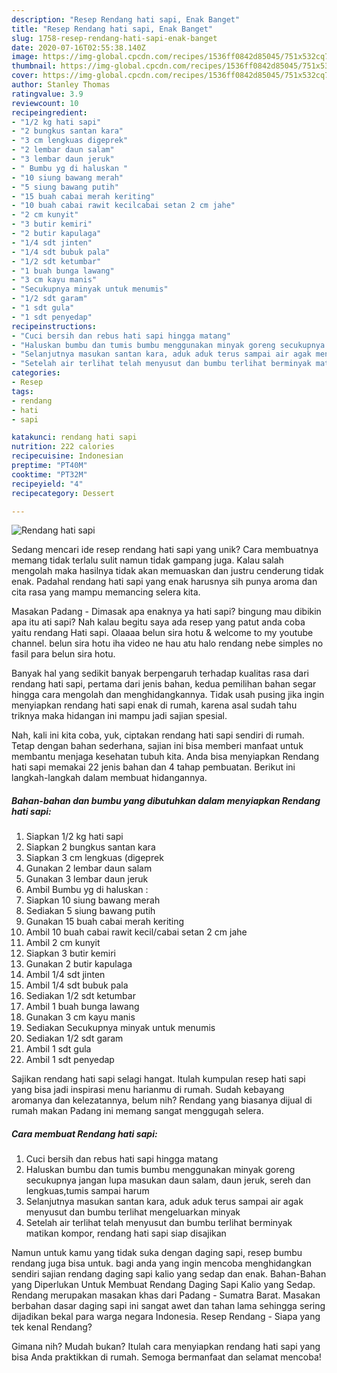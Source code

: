 ```yaml
---
description: "Resep Rendang hati sapi, Enak Banget"
title: "Resep Rendang hati sapi, Enak Banget"
slug: 1758-resep-rendang-hati-sapi-enak-banget
date: 2020-07-16T02:55:38.140Z
image: https://img-global.cpcdn.com/recipes/1536ff0842d85045/751x532cq70/rendang-hati-sapi-foto-resep-utama.jpg
thumbnail: https://img-global.cpcdn.com/recipes/1536ff0842d85045/751x532cq70/rendang-hati-sapi-foto-resep-utama.jpg
cover: https://img-global.cpcdn.com/recipes/1536ff0842d85045/751x532cq70/rendang-hati-sapi-foto-resep-utama.jpg
author: Stanley Thomas
ratingvalue: 3.9
reviewcount: 10
recipeingredient:
- "1/2 kg hati sapi"
- "2 bungkus santan kara"
- "3 cm lengkuas digeprek"
- "2 lembar daun salam"
- "3 lembar daun jeruk"
- " Bumbu yg di haluskan "
- "10 siung bawang merah"
- "5 siung bawang putih"
- "15 buah cabai merah keriting"
- "10 buah cabai rawit kecilcabai setan 2 cm jahe"
- "2 cm kunyit"
- "3 butir kemiri"
- "2 butir kapulaga"
- "1/4 sdt jinten"
- "1/4 sdt bubuk pala"
- "1/2 sdt ketumbar"
- "1 buah bunga lawang"
- "3 cm kayu manis"
- "Secukupnya minyak untuk menumis"
- "1/2 sdt garam"
- "1 sdt gula"
- "1 sdt penyedap"
recipeinstructions:
- "Cuci bersih dan rebus hati sapi hingga matang"
- "Haluskan bumbu dan tumis bumbu menggunakan minyak goreng secukupnya jangan lupa masukan daun salam, daun jeruk, sereh dan lengkuas,tumis sampai harum"
- "Selanjutnya masukan santan kara, aduk aduk terus sampai air agak menyusut dan bumbu terlihat mengeluarkan minyak"
- "Setelah air terlihat telah menyusut dan bumbu terlihat berminyak matikan kompor, rendang hati sapi siap disajikan"
categories:
- Resep
tags:
- rendang
- hati
- sapi

katakunci: rendang hati sapi 
nutrition: 222 calories
recipecuisine: Indonesian
preptime: "PT40M"
cooktime: "PT32M"
recipeyield: "4"
recipecategory: Dessert

---
```



![Rendang hati sapi](https://img-global.cpcdn.com/recipes/1536ff0842d85045/751x532cq70/rendang-hati-sapi-foto-resep-utama.jpg)

Sedang mencari ide resep rendang hati sapi yang unik? Cara membuatnya memang tidak terlalu sulit namun tidak gampang juga. Kalau salah mengolah maka hasilnya tidak akan memuaskan dan justru cenderung tidak enak. Padahal rendang hati sapi yang enak harusnya sih punya aroma dan cita rasa yang mampu memancing selera kita.

Masakan Padang - Dimasak apa enaknya ya hati sapi? bingung mau dibikin apa itu ati sapi? Nah kalau begitu saya ada resep yang patut anda coba yaitu rendang Hati sapi. Olaaaa belun sira hotu &amp; welcome to my youtube channel. belun sira hotu iha video ne hau atu halo rendang nebe simples no fasil para belun sira hotu.

Banyak hal yang sedikit banyak berpengaruh terhadap kualitas rasa dari rendang hati sapi, pertama dari jenis bahan, kedua pemilihan bahan segar hingga cara mengolah dan menghidangkannya. Tidak usah pusing jika ingin menyiapkan rendang hati sapi enak di rumah, karena asal sudah tahu triknya maka hidangan ini mampu jadi sajian spesial.


Nah, kali ini kita coba, yuk, ciptakan rendang hati sapi sendiri di rumah. Tetap dengan bahan sederhana, sajian ini bisa memberi manfaat untuk membantu menjaga kesehatan tubuh kita. Anda bisa menyiapkan Rendang hati sapi memakai 22 jenis bahan dan 4 tahap pembuatan. Berikut ini langkah-langkah dalam membuat hidangannya.

<!--inarticleads1-->

##### Bahan-bahan dan bumbu yang dibutuhkan dalam menyiapkan Rendang hati sapi:

1. Siapkan 1/2 kg hati sapi
1. Siapkan 2 bungkus santan kara
1. Siapkan 3 cm lengkuas (digeprek
1. Gunakan 2 lembar daun salam
1. Gunakan 3 lembar daun jeruk
1. Ambil  Bumbu yg di haluskan :
1. Siapkan 10 siung bawang merah
1. Sediakan 5 siung bawang putih
1. Gunakan 15 buah cabai merah keriting
1. Ambil 10 buah cabai rawit kecil/cabai setan 2 cm jahe
1. Ambil 2 cm kunyit
1. Siapkan 3 butir kemiri
1. Gunakan 2 butir kapulaga
1. Ambil 1/4 sdt jinten
1. Ambil 1/4 sdt bubuk pala
1. Sediakan 1/2 sdt ketumbar
1. Ambil 1 buah bunga lawang
1. Gunakan 3 cm kayu manis
1. Sediakan Secukupnya minyak untuk menumis
1. Sediakan 1/2 sdt garam
1. Ambil 1 sdt gula
1. Ambil 1 sdt penyedap


Sajikan rendang hati sapi selagi hangat. Itulah kumpulan resep hati sapi yang bisa jadi inspirasi menu harianmu di rumah. Sudah kebayang aromanya dan kelezatannya, belum nih? Rendang yang biasanya dijual di rumah makan Padang ini memang sangat menggugah selera. 

<!--inarticleads2-->

##### Cara membuat Rendang hati sapi:

1. Cuci bersih dan rebus hati sapi hingga matang
1. Haluskan bumbu dan tumis bumbu menggunakan minyak goreng secukupnya jangan lupa masukan daun salam, daun jeruk, sereh dan lengkuas,tumis sampai harum
1. Selanjutnya masukan santan kara, aduk aduk terus sampai air agak menyusut dan bumbu terlihat mengeluarkan minyak
1. Setelah air terlihat telah menyusut dan bumbu terlihat berminyak matikan kompor, rendang hati sapi siap disajikan


Namun untuk kamu yang tidak suka dengan daging sapi, resep bumbu rendang juga bisa untuk. bagi anda yang ingin mencoba menghidangkan sendiri sajian rendang daging sapi kalio yang sedap dan enak. Bahan-Bahan yang Diperlukan Untuk Membuat Rendang Daging Sapi Kalio yang Sedap. Rendang merupakan masakan khas dari Padang - Sumatra Barat. Masakan berbahan dasar daging sapi ini sangat awet dan tahan lama sehingga sering dijadikan bekal para warga negara Indonesia. Resep Rendang - Siapa yang tek kenal Rendang? 

Gimana nih? Mudah bukan? Itulah cara menyiapkan rendang hati sapi yang bisa Anda praktikkan di rumah. Semoga bermanfaat dan selamat mencoba!
